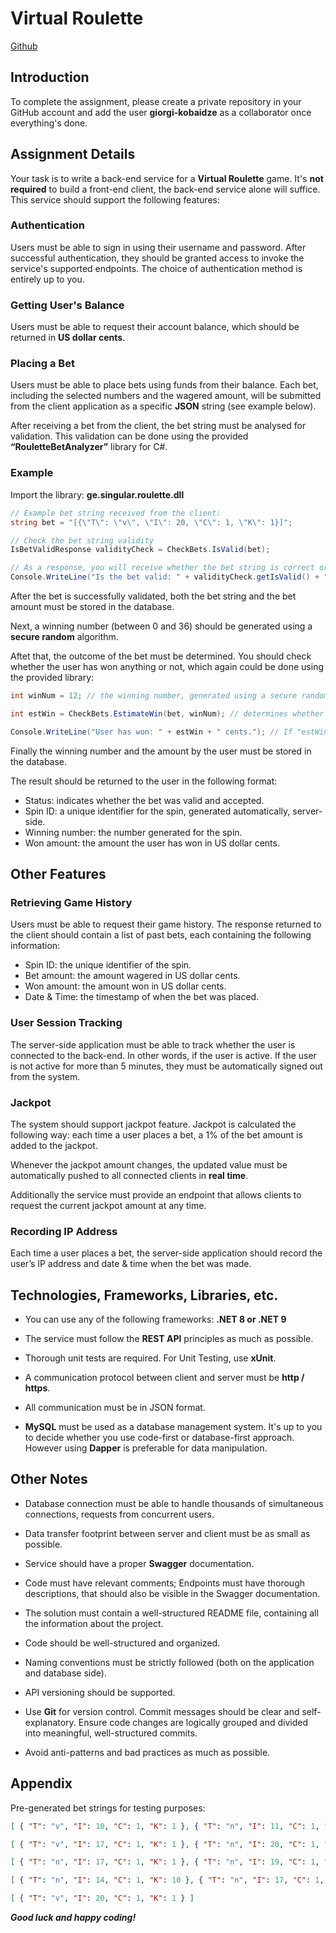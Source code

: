# Virtual Roulette

[Github](https://github.com/giorgi-kobaidze/virtual-roulette-assignment)

## Introduction

To complete the assignment, please create a private repository in your GitHub account and add the user **giorgi-kobaidze** as a collaborator once everything's done.

## Assignment Details

Your task is to write a back-end service for a **Virtual Roulette** game. It's **not required** to build a front-end client, the back-end service alone will suffice. This service should support the following features:

### Authentication

Users must be able to sign in using their username and password. After successful authentication, they should be granted access to invoke the service's supported endpoints. The choice of authentication method is entirely up to you.

### Getting User's Balance

Users must be able to request their account balance, which should be returned in **US dollar cents**.

### Placing a Bet

Users must be able to place bets using funds from their balance. Each bet, including the selected numbers and the wagered amount, will be submitted from the client application as a specific **JSON** string (see example below).

After receiving a bet from the client, the bet string must be analysed for validation. This validation can be done using the provided **“RouletteBetAnalyzer”** library for C#.

### Example

Import the library: **ge.singular.roulette.dll**

```csharp
// Example bet string received from the client:
string bet = "[{\"T\": \"v\", \"I\": 20, \"C\": 1, \"K\": 1}]";

// Check the bet string validity 
IsBetValidResponse validityCheck = CheckBets.IsValid(bet);

// As a response, you will receive whether the bet string is correct or not, and bet amount made by the user (in cents.)
Console.WriteLine("Is the bet valid: " + validityCheck.getIsValid() + "the bet amount in cents is: " + validityCheck.getBetAmount());
```

After the bet is successfully validated, both the bet string and the bet amount must be stored in the database.

Next, a winning number (between 0 and 36) should be generated using a **secure random** algorithm.

Aftet that, the outcome of the bet must be determined. You should check whether the user has won anything or not, which again could be done using the provided library:

```csharp
int winNum = 12; // the winning number, generated using a secure random algorithm

int estWin = CheckBets.EstimateWin(bet, winNum); // determines whether or not the user has won anything

Console.WriteLine("User has won: " + estWin + " cents."); // If "estWin" equals to 0, it means that the user has lost
```

Finally the winning number and the amount by the user must be stored in the database.

The result should be returned to the user in the following format:
* Status: indicates whether the bet was valid and accepted.
* Spin ID: a unique identifier for the spin, generated automatically, server-side.
* Winning number: the number generated for the spin.
* Won amount: the amount the user has won in US dollar cents.

## Other Features

### Retrieving Game History

Users must be able to request their game history. The response returned to the client should contain a list of past bets, each containing the following information:
* Spin ID: the unique identifier of the spin.
* Bet amount: the amount wagered in US dollar cents.
* Won amount: the amount won in US dollar cents.
* Date & Time: the timestamp of when the bet was placed.

### User Session Tracking

The server-side application must be able to track whether the user is connected to the back-end. In other words, if the user is active. If the user is not active for more than 5 minutes, they must be automatically signed out from the system.

### Jackpot

The system should support jackpot feature. Jackpot is calculated the following way: each time a user places a bet, a 1% of the bet amount is added to the jackpot.

Whenever the jackpot amount changes, the updated value must be automatically pushed to all connected clients in **real time**.

Additionally the service must provide an endpoint that allows clients to request the current jackpot amount at any time.

### Recording IP Address

Each time a user places a bet, the server-side application should record the user’s IP address and date & time when the bet was made.

## Technologies, Frameworks, Libraries, etc.

* You can use any of the following frameworks: **.NET 8 or .NET 9**

* The service must follow the **REST API** principles as much as possible.

* Thorough unit tests are required. For Unit Testing, use **xUnit**.

* A communication protocol between client and server must be **http / https**.

* All communication must be in JSON format.

* **MySQL** must be used as a database management system. It's up to you to decide whether you use code-first or database-first approach. However using **Dapper** is preferable for data manipulation.

## Other Notes

* Database connection must be able to handle thousands of simultaneous connections, requests from concurrent users.

* Data transfer footprint between server and client must be as small as possible.

* Service should have a proper **Swagger** documentation.

* Code must have relevant comments; Endpoints must have thorough descriptions, that should also be visible in the Swagger documentation.

* The solution must contain a well-structured README file, containing all the information about the project.

* Code should be well-structured and organized.

* Naming conventions must be strictly followed (both on the application and database side).

* API versioning should be supported.

* Use **Git** for version control. Commit messages should be clear and self-explanatory. Ensure code changes are logically grouped and divided into meaningful, well-structured commits.

* Avoid anti-patterns and bad practices as much as possible.


## Appendix

Pre-generated bet strings for testing purposes:

```json
[ { "T": "v", "I": 10, "C": 1, "K": 1 }, { "T": "n", "I": 11, "C": 1, "K": 1 }, { "T": "n", "I": 8, "C": 1, "K": 1 }, { "T": "n", "I": 5, "C": 6, "K": 1 }, { "T": "n", "I": 19, "C": 1, "K": 1 }, { "T": "n", "I": 16, "C": 1, "K": 1 }, { "T": "n", "I": 14, "C": 1, "K": 1 }, { "T": "s", "I": 18, "C": 1, "K": 1 } ]
```

```json
[ { "T": "v", "I": 17, "C": 1, "K": 1 }, { "T": "n", "I": 20, "C": 1, "K": 1 }, { "T": "n", "I": 23, "C": 1, "K": 1 }, { "T": "n", "I": 26, "C": 1, "K": 1 } ]
```

```json
[ { "T": "n", "I": 17, "C": 1, "K": 1 }, { "T": "n", "I": 19, "C": 1, "K": 1 }, { "T": "n", "I": 22, "C": 1, "K": 1 } ]
```

```json
[ { "T": "n", "I": 14, "C": 1, "K": 10 }, { "T": "n", "I": 17, "C": 1, "K": 10 } ]
```

```json
[ { "T": "v", "I": 20, "C": 1, "K": 1 } ]
```

***Good luck and happy coding!***